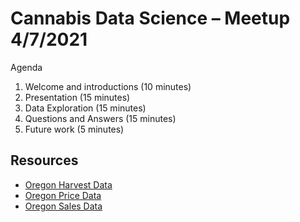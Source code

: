 # Cannabis Data Science – Meetup 4/7/2021

Agenda

1. Welcome and introductions (10 minutes)
2. Presentation (15 minutes)
3. Data Exploration (15 minutes)
4. Questions and Answers (15 minutes)
5. Future work (5 minutes)

## Resources

- [Oregon Harvest Data](https://data.olcc.state.or.us/t/OLCCPublic/views/MarketDataTableau/Harvest)
- [Oregon Price Data](https://data.olcc.state.or.us/t/OLCCPublic/views/MarketDataTableau/Prices)
- [Oregon Sales Data](https://data.olcc.state.or.us/t/OLCCPublic/views/MarketDataTableau/StatewideSalesTrend)